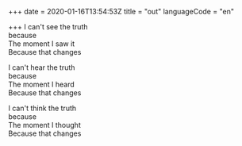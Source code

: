 +++
date = 2020-01-16T13:54:53Z
title = "out"
languageCode = "en"

+++ 
I can't see the truth   
because   
The moment I saw it   
Because that changes   
   
I can't hear the truth   
because   
The moment I heard   
Because that changes   
   
I can't think the truth   
because   
The moment I thought   
Because that changes  